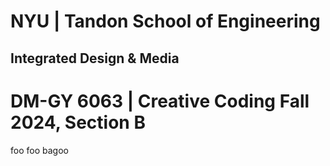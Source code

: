 # NYU | Tandon School of Engineering

## Integrated Design & Media

# DM-GY 6063 | Creative Coding Fall 2024, Section B

foo foo bagoo